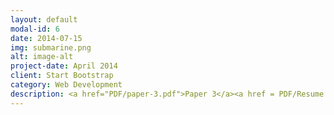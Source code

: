 ```yaml
---
layout: default
modal-id: 6
date: 2014-07-15
img: submarine.png
alt: image-alt
project-date: April 2014
client: Start Bootstrap
category: Web Development
description: <a href="PDF/paper-3.pdf">Paper 3</a><a href = PDF/Resume.pdf">Resume</a>
---
```

